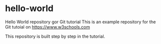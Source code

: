 # hello-world
Hello World repository gor Git tutorial 
This is an example repository for the Git tutoial on https://www.w3schools.com

This repository is built step by step in the tutorial.
